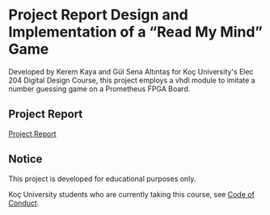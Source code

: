 # Project Report Design and Implementation of a “Read My Mind” Game

Developed by Kerem Kaya and Gül Sena Altıntaş for Koç University's Elec 204 Digital Design Course, this project employs a vhdl module to imitate a number guessing game on a Prometheus FPGA Board.

## Project Report
<a href="https://github.com/gsaltintas/vhdl-number-guess-game-project/blob/master/Project%20Report.pdf"> Project Report </a>

## Notice
This project is developed for educational purposes only.

Koç University students who are currently taking this course, see <a href="https://vpaa.ku.edu.tr/akademik-kurallar-ve-prosedurler/ogrenci-davranis-kurallari/">Code of Conduct</a>.
